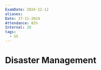 ```yaml
---
ExamDate: 2024-12-12
aliases: 
Date: 27-11-2024
Attendance: 82%
Internal: 28
tags:
  - S5
---
```

# Disaster Management
